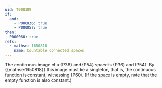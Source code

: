```yaml
---
uid: T000309
if:
  and:
    - P000036: true
    - P000057: true
then:
  P000060: true
refs:
  - mathse: 1650818
    name: Countable connected spaces
---
```


The continuous image of a {P36} and {P54} space is {P36} and {P54}.
By {{mathse:1650818}} this image must be a singleton, that is,
the continuous function is constant, witnessing {P60}.
(If the space is empty, note that the empty function is also constant.)
